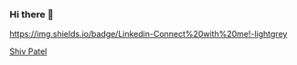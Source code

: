 ### Hi there 👋

https://img.shields.io/badge/Linkedin-Connect%20with%20me!-lightgrey 


<div class="badge-base LI-profile-badge" data-locale="en_US" data-size="medium" data-theme="dark" data-type="VERTICAL" data-vanity="shivpvtel" data-version="v1"><a class="badge-base__link LI-simple-link" href="https://www.linkedin.com/in/shivpvtel?trk=profile-badge">Shiv Patel</a></div>
                    
<!--
**shivpvtel/shivpvtel** is a ✨ _special_ ✨ repository because its `README.md` (this file) appears on your GitHub profile.

Here are some ideas to get you started:

- 🔭 I’m currently working on ...
- 🌱 I’m currently learning ...
- 👯 I’m looking to collaborate on ...
- 🤔 I’m looking for help with ...
- 💬 Ask me about ...
- 📫 How to reach me: ...
- 😄 Pronouns: ...
- ⚡ Fun fact: ...
-->

